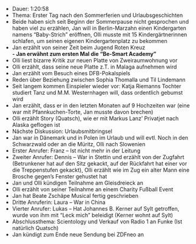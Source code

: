 - Dauer: 1:20:58  
- Thema: Erster Tag nach den Sommerferien und Urlaubsgeschichten  
- Beide haben sich seit Beginn der Sommerpause nicht gesprochen und haben viel zu erzählen, Jan will in Berlin-Marzahn einen Kindergarten namens “Baby-Strich” eröffnen, Olli musste mit 15 Kindergärtnerinnen schlafen, um seinen eigenen Kindergartenplatz zu bekommen  
- Jan erzählt von seiner Zeit beim Jugend Roten Kreuz  
**- Jan erwähnt zum ersten Mal die “Be-Smart Academy”**  
- Olli liest bizarre Kritik zur neuen Platte von Zweiraumwohnung vor  
- Olli erzählt, dass seine neue Platte z.T. in Malaga aufnehmen wird  
- Jan erzählt vom Besuch eines DFB-Pokalspiels  
- Reden über Beziehung zwischen Sophia Thomalla und Til Lindemann  
- Seit langem kommen Einspieler wieder vor: Katja Riemanns Tochter studiert Tanz und M.M. Westernhagen will, dass ordentlich gebumst wird  
- Jan erzählt, dass er in den letzten Monaten auf 9 Hochzeiten war (eine war mit Pfannkuchen-Torte, Jan musste davon brechen)  
- Olli erzählt Story (Quatsch), wie er mit Markus Lanz’ Privatjet nach Alaska geflogen ist  
- Nächste Diskussion: Urlaubsmitbringsel  
- Jan war in Dänemark und in Polen im Urlaub und will evtl. Noch in den Schwarzwald oder an die Müritz, Olli nach Slowenien  
- Erster Anrufer: Franz – Ist nicht mehr in der Leitung  
- Zweiter Anrufer: Dennis – War in Stettin und erzählt von der Zugfahrt (Betrunkener hat auf den Sitz gekackt, auf der Rückfahrt hat einer vor die Treppenstufen gekackt), Olli erzählt wie im Zug ein alter Mann eine Brosche gegen’s Fenster gehustet hat  
- Jan und Olli kündigen Teilnahme am Gleisdreieck an  
- Olli erzählt von seiner Teilnahme an einem Charity Fußball Event  
- Jan hat Beate Zschäpe Musical fertig geschrieben  
- Dritte Anruferin: Laura – War in China  
- Vierter Anrufer: Lukas – Hat Johannes B. Kerner auf Sylt getroffen, wurde von ihm mit “Leck mich” beleidigt (Kerner wohnt auf Sylt)  
- Abschlussthema: Scientology und Verkauf von Radio 1 an Funke (Ist natürlich Quatsch)  
- Jan kündigt zum Ende neue Sendung bei ZDFneo an  
